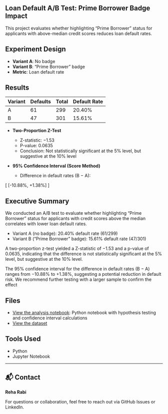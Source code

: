 ## Loan Default A/B Test: Prime Borrower Badge Impact

This project evaluates whether highlighting “Prime Borrower” status for applicants with above-median credit scores reduces loan default rates.

## Experiment Design

- **Variant A**: No badge
- **Variant B**: “Prime Borrower” badge
- **Metric**: Loan default rate

## Results

| Variant | Defaults | Total | Default Rate |
|---------|----------|-------|--------------|
| A       | 61       | 299   | 20.40%       |
| B       | 47       | 301   | 15.61%       |

- **Two-Proportion Z-Test**  
  - Z-statistic: −1.53  
  - P-value: 0.0635  
  - Conclusion: Not statistically significant at the 5% level, but suggestive at the 10% level

- **95% Confidence Interval (Score Method)**  
  - Difference in default rates (B − A):  
    

\[
    [-10.88\%, +1.38\%]
    \]



## Executive Summary
We conducted an A/B test to evaluate whether highlighting “Prime Borrower” status for applicants with credit scores above the median correlates with lower loan default rates.

- Variant A (no badge): 20.40% default rate (61/299)
- Variant B (“Prime Borrower” badge): 15.61% default rate (47/301)

A two-proportion z-test yielded a Z-statistic of −1.53 and a p-value of 0.0635, indicating that the difference is not statistically significant at the 5% level, but suggestive at the 10% level.

The 95% confidence interval for the difference in default rates (B − A) ranges from −10.88% to +1.38%, suggesting a potential reduction in default risk. We recommend further testing with a larger sample to confirm the effect



## Files

- [View the analysis notebook](https://github.com/reharabi/A-B_Test_Loan_Default_Rate/blob/main/A_B_testing_practice_using_loan_dataset%20(1).ipynb): Python notebook with hypothesis testing and confidence interval calculations
- [View the dataset](https://github.com/reharabi/A-B_Test_Loan_Default_Rate/blob/main/loan_data.csv)

## Tools Used

- Python 
- Jupyter Notebook


---

## 📬 Contact 

**Reha Rabi**

For questions or collaboration, feel free to reach out via GitHub Issues or LinkedIn.
